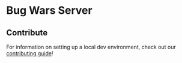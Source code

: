 # Bug Wars Server

## Contribute

For information on setting up a local dev environment, check out our [contributing guide](.github/CONTRIBUTING.md)!
